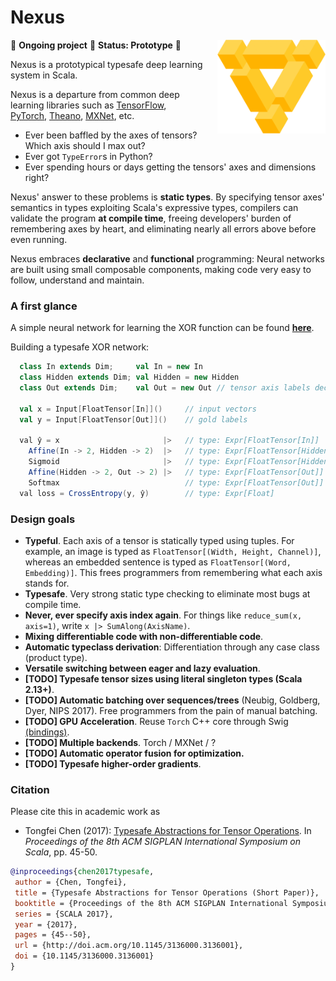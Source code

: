 # Nexus

<img src="images/nexus-logo.svg" align="right" style="padding-left: 20px" height="150px" />

🚧 **Ongoing project** 🚧 **Status: Prototype** 🚧

Nexus is a prototypical typesafe deep learning system in Scala.

Nexus is a departure from common deep learning libraries such as [TensorFlow](tensorflow.org), [PyTorch](pytorch.org), [Theano](http://www.deeplearning.net/software/theano/), [MXNet](mxnet.io), etc. 

 - Ever been baffled by the axes of tensors? Which axis should I max out? 
 - Ever got `TypeError`s in Python?
 - Ever spending hours or days getting the tensors' axes and dimensions right?

Nexus' answer to these problems is **static types**. By specifying tensor axes' semantics in  types exploiting Scala's expressive types, compilers can validate the program **at compile time**, freeing developers' burden of remembering axes by heart, and eliminating nearly all errors above before even running.
 
Nexus embraces **declarative** and **functional** programming: Neural networks are built using small composable components, making code very easy to follow, understand and maintain.

### A first glance

A simple neural network for learning the XOR function can be found [**here**](https://github.com/ctongfei/nexus/blob/master/jvm-ref-backend/src/test/scala/nexus/XorTest.scala).

Building a typesafe XOR network:
```scala
  class In extends Dim;     val In = new In          
  class Hidden extends Dim; val Hidden = new Hidden
  class Out extends Dim;    val Out = new Out // tensor axis labels declared as types and singletons

  val x = Input[FloatTensor[In]]()     // input vectors
  val y = Input[FloatTensor[Out]]()    // gold labels

  val ŷ = x                       |>   // type: Expr[FloatTensor[In]]
    Affine(In -> 2, Hidden -> 2)  |>   // type: Expr[FloatTensor[Hidden]]
    Sigmoid                       |>   // type: Expr[FloatTensor[Hidden]]
    Affine(Hidden -> 2, Out -> 2) |>   // type: Expr[FloatTensor[Out]]
    Softmax                            // type: Expr[FloatTensor[Out]]
  val loss = CrossEntropy(y, ŷ)        // type: Expr[Float]
``` 

### Design goals

 - **Typeful**. Each axis of a tensor is statically typed using tuples. For example, an image is typed as `FloatTensor[(Width, Height, Channel)]`, whereas an embedded sentence is typed as `FloatTensor[(Word, Embedding)]`. This frees programmers from remembering what each axis stands for.
 - **Typesafe**.  Very strong static type checking to eliminate most bugs at compile time.
 - **Never, ever specify axis index again**. For things like `reduce_sum(x, axis=1)`, write `x |> SumAlong(AxisName)`.
 - **Mixing differentiable code with non-differentiable code**.
 - **Automatic typeclass derivation**: Differentiation through any case class (product type).
 - **Versatile switching between eager and lazy evaluation**.
 - **[TODO] Typesafe tensor sizes using literal singleton types (Scala 2.13+)**. 
 - **[TODO] Automatic batching over sequences/trees** (Neubig, Goldberg, Dyer, NIPS 2017). Free programmers from the pain of manual batching.
 - **[TODO] GPU Acceleration**. Reuse `Torch` C++ core through Swig [(bindings)](https://github.com/ctongfei/JTorch).
 - **[TODO] Multiple backends**. Torch / MXNet / ?
 - **[TODO] Automatic operator fusion for optimization.**
 - **[TODO] Typesafe higher-order gradients**.
 
### Citation
Please cite this in academic work as

  - Tongfei Chen (2017): [Typesafe Abstractions for Tensor Operations](https://arxiv.org/abs/1710.06892). In _Proceedings of the 8th ACM SIGPLAN International Symposium on Scala_, pp. 45-50.

``` bib
@inproceedings{chen2017typesafe,
 author = {Chen, Tongfei},
 title = {Typesafe Abstractions for Tensor Operations (Short Paper)},
 booktitle = {Proceedings of the 8th ACM SIGPLAN International Symposium on Scala},
 series = {SCALA 2017},
 year = {2017},
 pages = {45--50},
 url = {http://doi.acm.org/10.1145/3136000.3136001},
 doi = {10.1145/3136000.3136001}
}
```
